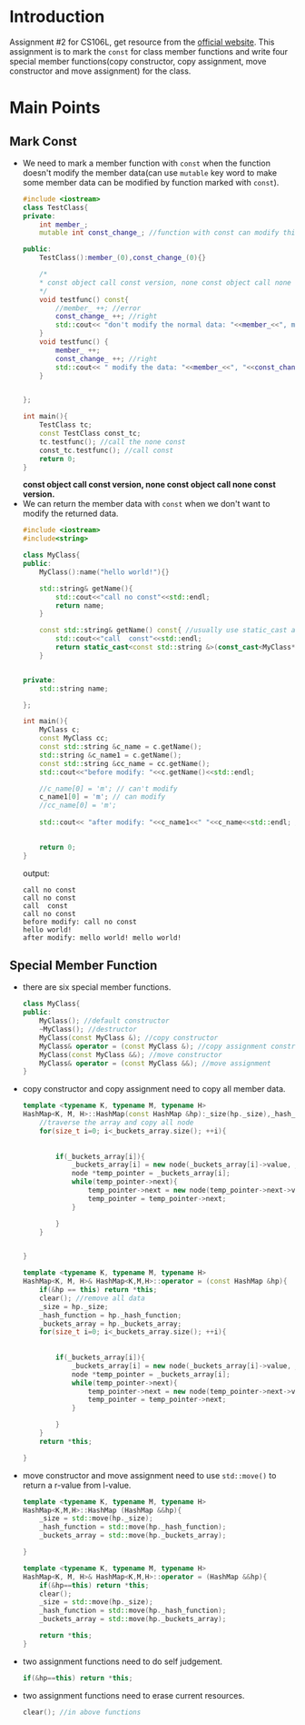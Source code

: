 # Introduction
Assignment #2 for CS106L, get resource from the [official website](http://web.stanford.edu/class/cs106l/assignment2.html). This assignment is to mark the `const` for class member functions and write four special member functions(copy constructor, copy assignment, move constructor and move assignment) for the class.

# Main Points
## Mark Const
- We need to mark a member function with `const` when the function doesn't modify the member data(can use `mutable` key word to make some member data can be modified by function marked with `const`).       
    ```c++
    #include <iostream>
    class TestClass{
    private:
        int member_;
        mutable int const_change_; //function with const can modify this

    public:
        TestClass():member_(0),const_change_(0){}

        /*
        * const object call const version, none const object call none const version
        */
        void testfunc() const{ 
            //member_ ++; //error
            const_change_ ++; //right
            std::cout<< "don't modify the normal data: "<<member_<<", modify the mutable data: "<< const_change_<<std::endl;
        }
        void testfunc() {
            member_ ++;
            const_change_ ++; //right
            std::cout<< " modify the data: "<<member_<<", "<<const_change_<<std::endl;
        }


    };

    int main(){
        TestClass tc;
        const TestClass const_tc;
        tc.testfunc(); //call the none const
        const_tc.testfunc(); //call const
        return 0;
    }   

    ```
    **const object call const version, none const object call none const version.**
- We can return the member data with `const` when we don't want to modify the returned data.
    ```c++
    #include <iostream>
    #include<string>

    class MyClass{
    public:
        MyClass():name("hello world!"){}

        std::string& getName(){
            std::cout<<"call no const"<<std::endl;
            return name; 
        }

        const std::string& getName() const{ //usually use static_cast and none const version to realize the const version.
            std::cout<<"call  const"<<std::endl;
            return static_cast<const std::string &>(const_cast<MyClass*>(this)->getName());
        }


    private:
        std::string name;

    };

    int main(){
        MyClass c;
        const MyClass cc;
        const std::string &c_name = c.getName();
        std::string &c_name1 = c.getName();
        const std::string &cc_name = cc.getName();
        std::cout<<"before modify: "<<c.getName()<<std::endl;

        //c_name[0] = 'm'; // can't modify
        c_name1[0] = 'm'; // can modify
        //cc_name[0] = 'm';
        
        std::cout<< "after modify: "<<c_name1<<" "<<c_name<<std::endl; //c_name1 and c_name is same

        
        return 0; 
    }
    ```
    output:
    ```
    call no const
    call no const
    call  const
    call no const
    before modify: call no const
    hello world!
    after modify: mello world! mello world!
    ```

## Special Member Function
- there are six special member functions.   
    ```c++
    class MyClass{
    public:
        MyClass(); //default constructor
        ~MyClass(); //destructor
        MyClass(const MyClass &); //copy constructor
        MyClass& operator = (const MyClass &); //copy assignment constructor
        MyClass(const MyClass &&); //move constructor
        MyClass& operator = (const MyClass &&); //move assignment 
    }

    ```
- copy constructor and copy assignment need to copy all member data.
    ```c++
    template <typename K, typename M, typename H>
    HashMap<K, M, H>::HashMap(const HashMap &hp):_size(hp._size),_hash_function(hp._hash_function),_buckets_array(hp._buckets_array){
        //traverse the array and copy all node
        for(size_t i=0; i<_buckets_array.size(); ++i){
            
            
            if(_buckets_array[i]){
                _buckets_array[i] = new node(_buckets_array[i]->value, _buckets_array[i]->next);
                node *temp_pointer = _buckets_array[i];
                while(temp_pointer->next){
                    temp_pointer->next = new node(temp_pointer->next->value, temp_pointer->next->next);
                    temp_pointer = temp_pointer->next;
                }

            }
        }


    }

    template <typename K, typename M, typename H>
    HashMap<K, M, H>& HashMap<K,M,H>::operator = (const HashMap &hp){
        if(&hp == this) return *this;
        clear(); //remove all data
        _size = hp._size;
        _hash_function = hp._hash_function;
        _buckets_array = hp._buckets_array;
        for(size_t i=0; i<_buckets_array.size(); ++i){
            
            
            if(_buckets_array[i]){
                _buckets_array[i] = new node(_buckets_array[i]->value, _buckets_array[i]->next);
                node *temp_pointer = _buckets_array[i];
                while(temp_pointer->next){
                    temp_pointer->next = new node(temp_pointer->next->value, temp_pointer->next->next);
                    temp_pointer = temp_pointer->next;
                }

            }
        }
        return *this;

    }
    ```
- move constructor and move assignment need to use `std::move()` to return a r-value from l-value.
    ```c++
    template <typename K, typename M, typename H>
    HashMap<K,M,H>::HashMap (HashMap &&hp){
        _size = std::move(hp._size);
        _hash_function = std::move(hp._hash_function);
        _buckets_array = std::move(hp._buckets_array);

    }

    template <typename K, typename M, typename H>
    HashMap<K, M, H>& HashMap<K,M,H>::operator = (HashMap &&hp){
        if(&hp==this) return *this;
        clear();
        _size = std::move(hp._size);
        _hash_function = std::move(hp._hash_function);
        _buckets_array = std::move(hp._buckets_array);

        return *this;
    }

    ```
- two assignment functions need to do self judgement.
    ```c++
    if(&hp==this) return *this;
    ```
- two assignment functions need to erase current resources.
    ```c++
    clear(); //in above functions
    ```


